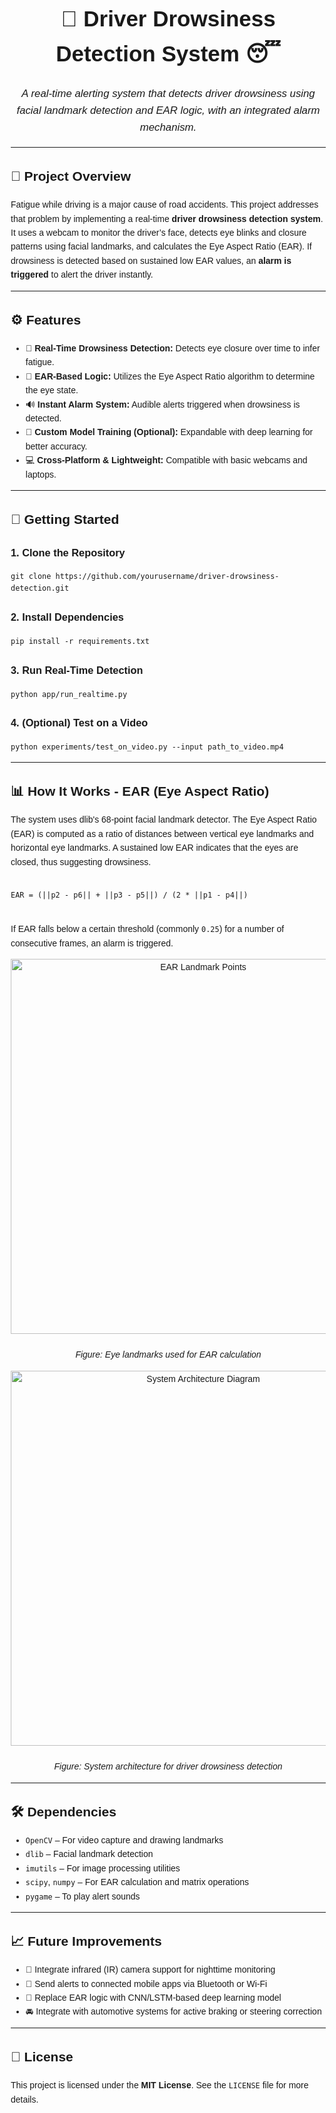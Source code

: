 <!DOCTYPE html>
<html lang="en">
<head>
  <meta charset="UTF-8">

</head>
<body style="font-family: Arial, sans-serif; margin: 20px; line-height: 1.6;">

  <h1 align="center" style="font-size: 2.5em;">🚗 Driver Drowsiness Detection System 😴</h1>
  <p align="center" style="font-size: 1.2em;">
    <i>A real-time alerting system that detects driver drowsiness using facial landmark detection and EAR logic, with an integrated alarm mechanism.</i>
  </p>
  <hr>

  <h2>📌 Project Overview</h2>
  <p>
    Fatigue while driving is a major cause of road accidents. This project addresses that problem by implementing a real-time <strong>driver drowsiness detection system</strong>. It uses a webcam to monitor the driver’s face, detects eye blinks and closure patterns using facial landmarks, and calculates the Eye Aspect Ratio (EAR). If drowsiness is detected based on sustained low EAR values, an <strong>alarm is triggered</strong> to alert the driver instantly.
  </p>
  <hr>

  <h2>⚙️ Features</h2>
  <ul>
    <li>🎯 <strong>Real-Time Drowsiness Detection:</strong> Detects eye closure over time to infer fatigue.</li>
    <li>📍 <strong>EAR-Based Logic:</strong> Utilizes the Eye Aspect Ratio algorithm to determine the eye state.</li>
    <li>🔊 <strong>Instant Alarm System:</strong> Audible alerts triggered when drowsiness is detected.</li>
    <li>🧠 <strong>Custom Model Training (Optional):</strong> Expandable with deep learning for better accuracy.</li>
    <li>💻 <strong>Cross-Platform & Lightweight:</strong> Compatible with basic webcams and laptops.</li>
  </ul>
  <hr>

  <h2>🚀 Getting Started</h2>

  <h3>1. Clone the Repository</h3>
  <pre><code>git clone https://github.com/yourusername/driver-drowsiness-detection.git</code></pre>

  <h3>2. Install Dependencies</h3>
  <pre><code>pip install -r requirements.txt</code></pre>

  <h3>3. Run Real-Time Detection</h3>
  <pre><code>python app/run_realtime.py</code></pre>

  <h3>4. (Optional) Test on a Video</h3>
  <pre><code>python experiments/test_on_video.py --input path_to_video.mp4</code></pre>

  <hr>

  <h2>📊 How It Works - EAR (Eye Aspect Ratio)</h2>
  <p>
    The system uses dlib's 68-point facial landmark detector. The Eye Aspect Ratio (EAR) is computed as a ratio of distances between vertical eye landmarks and horizontal eye landmarks. A sustained low EAR indicates that the eyes are closed, thus suggesting drowsiness.
  </p>
  <pre><code>
EAR = (||p2 - p6|| + ||p3 - p5||) / (2 * ||p1 - p4||)
  </code></pre>
  <p>
    If EAR falls below a certain threshold (commonly <code>0.25</code>) for a number of consecutive frames, an alarm is triggered.
  </p>

  <p align="center">
    <img src="https://learnopencv.com/wp-content/uploads/2022/09/03-driver-drowsiness-detection-EAR-points.png" 
         alt="EAR Landmark Points" 
         width="600" 
         style="display: block; margin: auto;" />
    <br>
    <em>Figure: Eye landmarks used for EAR calculation</em>
  </p>

  <p align="center">
    <img src="https://www.mdpi.com/applsci/applsci-11-08441/article_deploy/html/images/applsci-11-08441-g001.png" 
         alt="System Architecture Diagram" 
         width="600" 
         style="display: block; margin: auto;" />
    <br>
    <em>Figure: System architecture for driver drowsiness detection</em>
  </p>

  <hr>

  <h2>🛠️ Dependencies</h2>
  <ul>
    <li><code>OpenCV</code> – For video capture and drawing landmarks</li>
    <li><code>dlib</code> – Facial landmark detection</li>
    <li><code>imutils</code> – For image processing utilities</li>
    <li><code>scipy</code>, <code>numpy</code> – For EAR calculation and matrix operations</li>
    <li><code>pygame</code> – To play alert sounds</li>
  </ul>
  <hr>

  <h2>📈 Future Improvements</h2>
  <ul>
    <li>🔬 Integrate infrared (IR) camera support for nighttime monitoring</li>
    <li>📱 Send alerts to connected mobile apps via Bluetooth or Wi-Fi</li>
    <li>🧠 Replace EAR logic with CNN/LSTM-based deep learning model</li>
    <li>🚘 Integrate with automotive systems for active braking or steering correction</li>
  </ul>

  <hr>

  <h2>🧾 License</h2>
  <p>This project is licensed under the <strong>MIT License</strong>. See the <code>LICENSE</code> file for more details.</p>

</body>
</html>
